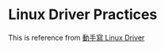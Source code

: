 # Linux Driver Practices

This is reference from [動手寫 Linux Driver](http://blog.logan.tw/2013/01/linux-driver.html)
